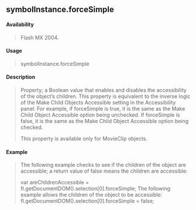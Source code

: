 ## symbolInstance.forceSimple

#### Availability

> Flash MX 2004.

#### Usage

> symbolInstance.forceSimple

#### Description

> Property; a Boolean value that enables and disables the accessibility of the object’s children. This property is equivalent to the inverse logic of the Make Child Objects Accessible setting in the Accessibility panel. For example, if forceSimple is true, it is the same as the Make Child Object Accessible option being unchecked. If forceSimple is false, it is the same as the Make Child Object Accessible option being checked.
>
> This property is available only for MovieClip objects.

#### Example

> The following example checks to see if the children of the object are accessible; a return value of false means the children are accessible:
>
> var areChildrenAccessible = fl.getDocumentDOM().selection\[0\].forceSimple; The following example allows the children of the object to be accessible: fl.getDocumentDOM().selection\[0\].forceSimple = false;
